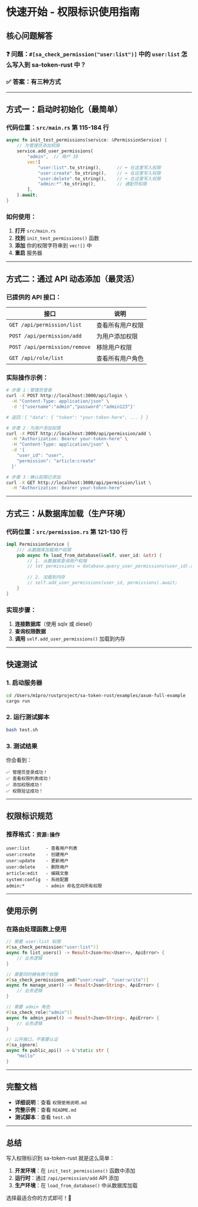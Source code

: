 # 快速开始 - 权限标识使用指南

## 核心问题解答

### ❓ 问题：`#[sa_check_permission("user:list")]` 中的 `user:list` 怎么写入到 sa-token-rust 中？

### ✅ 答案：有三种方式

---

## 方式一：启动时初始化（最简单）

### 代码位置：`src/main.rs` 第 115-184 行

```rust
async fn init_test_permissions(service: &PermissionService) {
    // 为管理员添加权限
    service.add_user_permissions(
        "admin",  // 用户 ID
        vec![
            "user:list".to_string(),      // ⬅️ 在这里写入权限
            "user:create".to_string(),    // ⬅️ 在这里写入权限
            "user:delete".to_string(),    // ⬅️ 在这里写入权限
            "admin:*".to_string(),        // 通配符权限
        ],
    ).await;
}
```

### 如何使用：

1. **打开** `src/main.rs`
2. **找到** `init_test_permissions()` 函数
3. **添加** 你的权限字符串到 `vec![]` 中
4. **重启** 服务器

---

## 方式二：通过 API 动态添加（最灵活）

### 已提供的 API 接口：

| 接口 | 说明 |
|------|------|
| `GET /api/permission/list` | 查看所有用户权限 |
| `POST /api/permission/add` | 为用户添加权限 |
| `POST /api/permission/remove` | 移除用户权限 |
| `GET /api/role/list` | 查看所有用户角色 |

### 实际操作示例：

```bash
# 步骤 1：管理员登录
curl -X POST http://localhost:3000/api/login \
  -H "Content-Type: application/json" \
  -d '{"username":"admin","password":"admin123"}'

# 返回：{ "data": { "token": "your-token-here", ... } }

# 步骤 2：为用户添加权限
curl -X POST http://localhost:3000/api/permission/add \
  -H "Authorization: Bearer your-token-here" \
  -H "Content-Type: application/json" \
  -d '{
    "user_id": "user",
    "permission": "article:create"
  }'

# 步骤 3：确认权限已添加
curl -X GET http://localhost:3000/api/permission/list \
  -H "Authorization: Bearer your-token-here"
```

---

## 方式三：从数据库加载（生产环境）

### 代码位置：`src/permission.rs` 第 121-130 行

```rust
impl PermissionService {
    /// 从数据库加载用户权限
    pub async fn load_from_database(&self, user_id: &str) {
        // 1. 从数据库查询用户权限
        // let permissions = database.query_user_permissions(user_id).await?;
        
        // 2. 加载到内存
        // self.add_user_permissions(user_id, permissions).await;
    }
}
```

### 实现步骤：

1. **连接数据库**（使用 sqlx 或 diesel）
2. **查询权限数据**
3. **调用** `self.add_user_permissions()` 加载到内存

---

## 快速测试

### 1. 启动服务器

```bash
cd /Users/m1pro/rustproject/sa-token-rust/examples/axum-full-example
cargo run
```

### 2. 运行测试脚本

```bash
bash test.sh
```

### 3. 测试结果

你会看到：

```
✅ 管理员登录成功！
✅ 查看权限列表成功！
✅ 添加权限成功！
✅ 权限验证成功！
```

---

## 权限标识规范

### 推荐格式：`资源:操作`

```
user:list      - 查看用户列表
user:create    - 创建用户
user:update    - 更新用户
user:delete    - 删除用户
article:edit   - 编辑文章
system:config  - 系统配置
admin:*        - admin 命名空间所有权限
```

---

## 使用示例

### 在路由处理函数上使用

```rust
// 需要 user:list 权限
#[sa_check_permission("user:list")]
async fn list_users() -> Result<Json<Vec<User>>, ApiError> {
    // 业务逻辑
}

// 需要同时拥有两个权限
#[sa_check_permissions_and("user:read", "user:write")]
async fn manage_user() -> Result<Json<String>, ApiError> {
    // 业务逻辑
}

// 需要 admin 角色
#[sa_check_role("admin")]
async fn admin_panel() -> Result<Json<String>, ApiError> {
    // 业务逻辑
}

// 公开接口，不需要认证
#[sa_ignore]
async fn public_api() -> &'static str {
    "Hello"
}
```

---

## 完整文档

- **详细说明**：查看 `权限使用说明.md`
- **完整示例**：查看 `README.md`
- **测试脚本**：查看 `test.sh`

---

## 总结

写入权限标识到 sa-token-rust 就是这么简单：

1. **开发环境**：在 `init_test_permissions()` 函数中添加
2. **运行时**：通过 `/api/permission/add` API 添加
3. **生产环境**：在 `load_from_database()` 中从数据库加载

选择最适合你的方式即可！🎉

